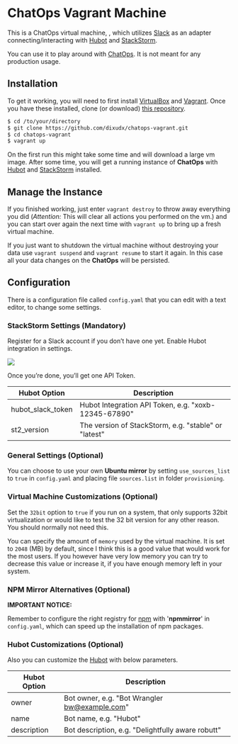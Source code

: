 ChatOps Vagrant Machine
=======================

This is a ChatOps virtual machine, , which utilizes [Slack](https://slack.com) as an adapter connecting/interacting with [Hubot](https://hubot.github.com/) and [StackStorm](https://stackstorm.com/).

You can use it to play around with [ChatOps](https://stackstorm.com/2015/06/24/ansible-chatops-get-started-%F0%9F%9A%80/). It is not meant for any production usage.

Installation
------------

To get it working, you will need to first install [VirtualBox](https://www.virtualbox.org/wiki/Downloads)
and [Vagrant](https://www.vagrantup.com). Once you have these installed, clone
(or download) [this repository](https://github.com/dixudx/chatops-vagrant.git).

```bash
$ cd /to/your/directory
$ git clone https://github.com/dixudx/chatops-vagrant.git
$ cd chatops-vagrant
$ vagrant up
```

On the first run this might take some time and will download a large vm image.
After some time, you will get a running instance of **ChatOps** with [Hubot](https://hubot.github.com/) and [StackStorm](https://stackstorm.com/) installed.

Manage the Instance
-------------------

If you finished working, just enter `vagrant destroy` to throw away everything you
did (*Attention:* This will clear all actions you performed on the vm.) and you can start over again
the next time with `vagrant up` to bring up a fresh virtual machine.

If you just want to shutdown the virtual machine without destroying your
data use `vagrant suspend` and `vagrant resume` to start it again. In this
case all your data changes on the **ChatOps** will be persisted.

Configuration
-------------

There is a configuration file called `config.yaml` that you can edit with a text editor, to change
some settings.

### StackStorm Settings (Mandatory)

Register for a Slack account if you don’t have one yet. Enable Hubot integration in settings.

![](http://i.imgur.com/fJ6DpBZ.png)

Once you’re done, you’ll get one API Token.

| Hubot Option      | Description                                          |
|-------------------|------------------------------------------------------|
| hubot_slack_token | Hubot Integration API Token, e.g. "xoxb-12345-67890" |
| st2_version       | The version of StackStorm, e.g. "stable" or "latest" |

### General Settings (Optional)

You can choose to use your own **Ubuntu mirror** by setting `use_sources_list` to `true` in `config.yaml` and placing file `sources.list` in folder `provisioning`.

### Virtual Machine Customizations (Optional)

Set the `32bit` option to `true` if you run on a system, that only supports 32bit virtualization or
would like to test the 32 bit version for any other reason. You should normally not need this.

You can specify the amount of `memory` used by the virtual machine. It is set to `2048` (MB) by default,
since I think this is a good value that would work for the most users. If you however have very low memory
you can try to decrease this value or increase it, if you have enough memory left in your system.

### NPM Mirror Alternatives (Optional)

**IMPORTANT NOTICE:**

Remember to configure the right registry for [npm](https://www.npmjs.com/) with '**npmmirror**' in `config.yaml`,
which can speed up the installation of npm packages.

### Hubot Customizations (Optional)

Also you can customize the [Hubot](https://hubot.github.com/) with below parameters.

| Hubot Option  | Description                                       |
|---------------|---------------------------------------------------|
| owner         | Bot owner, e.g. "Bot Wrangler bw@example.com"     |
| name          | Bot name, e.g. "Hubot"                            |
| description   | Bot description, e.g. "Delightfully aware robutt" |
